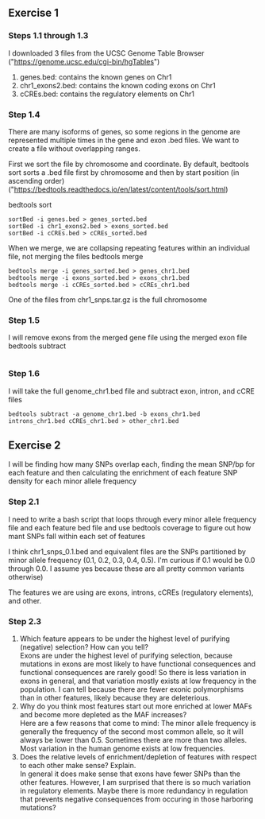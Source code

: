 ## Exercise 1
### Steps 1.1 through 1.3 
I downloaded 3 files from the UCSC Genome Table Browser ("https://genome.ucsc.edu/cgi-bin/hgTables")
1. genes.bed: contains the known genes on Chr1
2. chr1_exons2.bed: contains the known coding exons on Chr1
3. cCREs.bed: contains the regulatory elements on Chr1

### Step 1.4 
There are many isoforms of genes, so some regions in the genome are represented multiple times in the gene and exon .bed files. We want to create a file without overlapping ranges. 

First we sort the file by chromosome and coordinate. By default, bedtools sort sorts a .bed file first by chromosome and then by start position (in ascending order) ("https://bedtools.readthedocs.io/en/latest/content/tools/sort.html)  

bedtools sort
```
sortBed -i genes.bed > genes_sorted.bed
sortBed -i chr1_exons2.bed > exons_sorted.bed
sortBed -i cCREs.bed > cCREs_sorted.bed

```

When we merge, we are collapsing repeating features within an individual file, not merging the files
bedtools merge
```
bedtools merge -i genes_sorted.bed > genes_chr1.bed
bedtools merge -i exons_sorted.bed > exons_chr1.bed
bedtools merge -i cCREs_sorted.bed > cCREs_chr1.bed
```
One of the files from chr1_snps.tar.gz is the full chromosome 

### Step 1.5 
I will remove exons from the merged gene file using the merged exon file
bedtools subtract 
``` bedtools subtract -a genes_chr1.bed -b exons_chr1.bed > introns_chr1.bed
```
### Step 1.6
I will take the full genome_chr1.bed file and subtract exon, intron, and cCRE files 
```
bedtools subtract -a genome_chr1.bed -b exons_chr1.bed introns_chr1.bed cCREs_chr1.bed > other_chr1.bed
```

## Exercise 2
I will be finding how many SNPs overlap each, finding the mean SNP/bp for each feature and then calculating the enrichment of each feature SNP density for each minor allele frequency

### Step 2.1 
I need to write a bash script that loops through every minor allele frequency file and each feature bed file and use bedtools coverage to figure out how mant SNPs fall within each set of features

I think chr1_snps_0.1.bed and equivalent files are the SNPs partitioned by minor allele frequency (0.1, 0.2, 0.3, 0.4, 0.5). I'm curious if 0.1 would be 0.0 through 0.0. I assume yes because these are all pretty common variants otherwise)

The features we are using are exons, introns, cCREs (regulatory elements), and other.

### Step 2.3
1. Which feature appears to be under the highest level of purifying (negative) selection? How can you tell?  
Exons are under the highest level of purifying selection, because mutations in exons are most likely to have functional consequences and functional consequences are rarely good! So there is less variation in exons in general, and that variation mostly exists at low frequency in the population. I can tell because there are fewer exonic polymorphisms than in other features, likely because they are deleterious. 
2. Why do you think most features start out more enriched at lower MAFs and become more depleted as the MAF increases?  
Here are a few reasons that come to mind: The minor allele frequency is generally the frequency of the second most common allele, so it will always be lower than 0.5. Sometimes there are more than two alleles. Most variation in the human genome exists at low frequencies. 
3. Does the relative levels of enrichment/depletion of features with respect to each other make sense? Explain.  
In general it does make sense that exons have fewer SNPs than the other features. However, I am surprised that there is so much variation in regulatory elements. Maybe there is more redundancy in regulation that prevents negative consequences from occuring in those harboring mutations?
